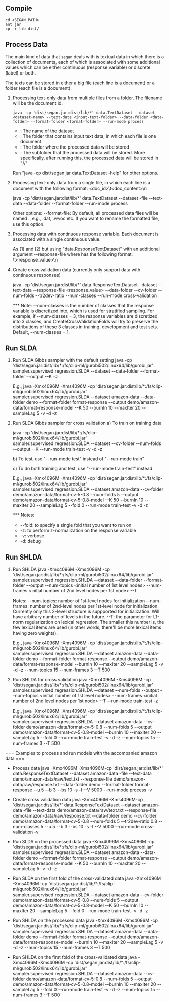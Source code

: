 Compile
-------
    cd <SEGAN_PATH>
    ant jar
    cp -r lib dist/

Process Data
------------
The main kind of data that `segan` deals with is textual data in which there is a collection of documents, each of which is associated with some additional values which can be either continuous (response variable) or discrete (label) or both.

The texts can be stored in either a big file (each line is a document) or a folder (each file is a document).

1. Processing text-only data from multiple files from a folder. The filename will be the document id.

   `java -cp 'dist/segan.jar:dist/lib/*' data.TextDataset --dataset <dataset-name> --text-data <input-text-folder> --data-folder <data-folder> --format-folder <format-folder> --run-mode process`

   - <dataset-name>:	The name of the dataset
   - <input-text-folder>:	The folder that contains input text data, in which each file is one document
   - <data-folder>:	The folder where the processed data will be stored
   - <format-folder>:	The subfolder that the processed data will be stored. More specifically, after running this, the processed data will be stored in "<output-folder>/<dataset-name>/<format-folder>"
   
   Run "java -cp dist/segan.jar data.TextDataset -help" for other options.

2. Processing text-only data from a single file, in which each line is a document with the following format: <doc_id>\t<doc_content>\n

   java -cp 'dist/segan.jar:dist/lib/*' data.TextDataset --dataset <dataset-name> -file --text-data <input-text-folder> --data-folder <data-folder> --format-folder <format-folder> --run-mode process

   Other options:
   --format-file:	By default, all processed data files will be named <dataset-name>.<extension>, e.g., <dataset-name>.dat, <dataset-name>.wvoc etc. If you want to rename the formatted file, use this option.

3. Processing data with continuous response variable. Each document is associated with a single continuous value.

   As (1) and (2) but using "data.ResponseTextDataset" with an additional argument
      --response-file <response-file>
   where <response-file> has the following format: <docid>\t<response_value>\n

4. Create cross validation data (currently only support data with continuous responses)

   java -cp 'dist/segan.jar:dist/lib/*' data.ResponseTextDataset--dataset <dataset-name> --text-data <input-text-folder> --response-file <response_value> --data-folder <data-folder> --cv-folder <cross-validation-folder> --num-folds <number-of-folds> --tr2dev-ratio <training-to-development-ratio> --num-classes <number-of-discretized-classes> --run-mode cross-validation
   
   *** Note: --num-classes is the number of classes that the response variable is discretized into, which is used for stratified sampling. For example, if --num-classes = 3, the response variables are discretized into 3 classes, and CreateCrossValidationFolds will try to preserve the distributions of these 3 classes in training, development and test sets. Default, --num-classes = 1.

Run SLDA
--------
1. Run SLDA Gibbs sampler with the default setting
   java -cp 'dist/segan.jar:dist/lib/*:/fs/clip-ml/gurobi502/linux64/lib/gurobi.jar' sampler.supervised.regression.SLDA --dataset <dataset-name> --data-folder <data-folder> --format-folder <format-folder> --output <result-folder> --K <number-of-topics> -z
   
   E.g.,
   java -Xmx4096M -Xms4096M -cp 'dist/segan.jar:dist/lib/*:/fs/clip-ml/gurobi502/linux64/lib/gurobi.jar' sampler.supervised.regression.SLDA --dataset amazon-data --data-folder demo --format-folder format-response --output demo/amazon-data/format-response-model --K 50 --burnIn 10 --maxIter 20 --sampleLag 5 -v -d -z

2. Run SLDA Gibbs sampler for cross validation
   a) To train on training data
   
   java -cp 'dist/segan.jar:dist/lib/*:/fs/clip-ml/gurobi502/linux64/lib/gurobi.jar' sampler.supervised.regression.SLDA --dataset <dataset-name> --cv-folder <cross-validation-folder> --num-folds <number-of-folds> --output <result-folder> --K <number-of-topics> --run-mode train-test -v -d -z

   b) To test, use "--run-mode test" instead of "--run-mode train"

   c) To do both training and test, use "--run-mode train-test" instead
   
   E.g.,
   java -Xmx4096M -Xms4096M -cp 'dist/segan.jar:dist/lib/*:/fs/clip-ml/gurobi502/linux64/lib/gurobi.jar' sampler.supervised.regression.SLDA --dataset amazon-data --cv-folder demo/amazon-data/format-cv-5-0.8 --num-folds 5 --output demo/amazon-data/format-cv-5-0.8-model --K 50 --burnIn 10 --maxIter 20 --sampleLag 5 --fold 0 --run-mode train-test -v -d -z

   *** Notes:
   + --fold: to specify a single fold that you want to run on
   + -z: to perform z-normalization on the response variable
   + -v: verbose
   + -d: debug

Run SHLDA
---------
1. Run SHLDA
   java -Xmx4096M -Xms4096M -cp 'dist/segan.jar:dist/lib/*:/fs/clip-ml/gurobi502/linux64/lib/gurobi.jar' sampler.supervised.regression.SHLDA --dataset <dataset-name> --data-folder <data-folder> --format-folder <format-folder> --output <result-folder> --num-topics <initial number of 1st level nodes> --num-frames <initial number of 2nd level nodes per 1st node> --T <L1-norm regularizer param>
   
   Notes:
   --num-topics: number of 1st-level nodes for initialization
   --num-frames: number of 2nd-level nodes per 1st-level node for initialization. Currently only this 2-level structure is suppported for initialization. Will have arbitrary number of levels in the future.
   --T: the parameter for L1-norm regularization on lexical regression. The smaller this number is, the few lexical items are used (in other words, there'll be more lexical items having zero weights).
   
   E.g.,
   java -Xmx4096M -Xms4096M -cp 'dist/segan.jar:dist/lib/*:/fs/clip-ml/gurobi502/linux64/lib/gurobi.jar' sampler.supervised.regression.SHLDA --dataset amazon-data --data-folder demo --format-folder format-response --output demo/amazon-data/format-response-model --burnIn 10 --maxIter 20 --sampleLag 5 -v -d -z --num-topics 15 --num-frames 3 --T 500
   
2. Run SHLDA for cross validation
   java -Xmx4096M -Xms4096M -cp 'dist/segan.jar:dist/lib/*:/fs/clip-ml/gurobi502/linux64/lib/gurobi.jar' sampler.supervised.regression.SHLDA --dataset <dataset-name> <cross-validation-folder> --num-folds <number-of-folds> --output <result-folder> --num-topics <initial number of 1st level nodes> --num-frames <initial number of 2nd level nodes per 1st node> --T <L1-norm regularizer param> --run-mode train-test -z 

   E.g.,
   java -Xmx4096M -Xms4096M -cp 'dist/segan.jar:dist/lib/*:/fs/clip-ml/gurobi502/linux64/lib/gurobi.jar' sampler.supervised.regression.SHLDA --dataset amazon-data --cv-folder demo/amazon-data/format-cv-5-0.8 --num-folds 5 --output demo/amazon-data/format-cv-5-0.8-model --burnIn 10 --maxIter 20 --sampleLag 5 --fold 0 --run-mode train-test -v -d -z --num-topics 15 --num-frames 3 --T 500
   
=== Examples to process and run models with the accompanied amazon data ===
* Process data
java -Xmx4096M -Xms4096M-cp 'dist/segan.jar:dist/lib/*' data.ResponseTextDataset --dataset amazon-data -file --text-data demo/amazon-data/raw/text.txt --response-file demo/amazon-data/raw/response.txt --data-folder demo --format-folder format-response --u 5 --b 3 --bs 10 -s -l --V 5000 --run-mode process -v

* Create cross validation data
java -Xmx4096M -Xms4096M-cp 'dist/segan.jar:dist/lib/*' data.ResponseTextDataset --dataset amazon-data -file --text-data demo/amazon-data/raw/text.txt --response-file demo/amazon-data/raw/response.txt --data-folder demo --cv-folder demo/amazon-data/format-cv-5-0.8 --num-folds 5 --tr2dev-ratio 0.8 --num-classes 5 --u 5 --b 3 --bs 10 -s -l --V 5000 --run-mode cross-validation -v

* Run SLDA on the processed data
java -Xmx4096M -Xms4096M -cp 'dist/segan.jar:dist/lib/*:/fs/clip-ml/gurobi502/linux64/lib/gurobi.jar' sampler.supervised.regression.SLDA --dataset amazon-data --data-folder demo --format-folder format-response --output demo/amazon-data/format-response-model --K 50 --burnIn 10 --maxIter 20 --sampleLag 5 -v -d -z

* Run SLDA on the first fold of the cross-validated data
java -Xmx4096M -Xms4096M -cp 'dist/segan.jar:dist/lib/*:/fs/clip-ml/gurobi502/linux64/lib/gurobi.jar' sampler.supervised.regression.SLDA --dataset amazon-data --cv-folder demo/amazon-data/format-cv-5-0.8 --num-folds 5 --output demo/amazon-data/format-cv-5-0.8-model --K 50 --burnIn 10 --maxIter 20 --sampleLag 5 --fold 0 --run-mode train-test -v -d -z

* Run SHLDA on the processed data
java -Xmx4096M -Xms4096M -cp 'dist/segan.jar:dist/lib/*:/fs/clip-ml/gurobi502/linux64/lib/gurobi.jar' sampler.supervised.regression.SHLDA --dataset amazon-data --data-folder demo --format-folder format-response --output demo/amazon-data/format-response-model --burnIn 10 --maxIter 20 --sampleLag 5 -v -d -z --num-topics 15 --num-frames 3 --T 500

* Run SHLDA on the first fold of the cross-validated data
java -Xmx4096M -Xms4096M -cp 'dist/segan.jar:dist/lib/*:/fs/clip-ml/gurobi502/linux64/lib/gurobi.jar' sampler.supervised.regression.SHLDA --dataset amazon-data --cv-folder demo/amazon-data/format-cv-5-0.8 --num-folds 5 --output demo/amazon-data/format-cv-5-0.8-model --burnIn 10 --maxIter 20 --sampleLag 5 --fold 0 --run-mode train-test -v -d -z --num-topics 15 --num-frames 3 --T 500 